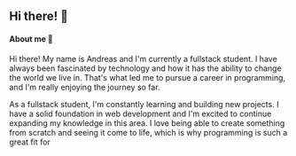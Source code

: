## Hi there! 👋

#### About me 💁

Hi there! My name is Andreas and I'm currently a fullstack student. I have always been fascinated by technology and how it has the ability to change the world we live in. That's what led me to pursue a career in programming, and I'm really enjoying the journey so far.

As a fullstack student, I'm constantly learning and building new projects. I have a solid foundation in web development and I'm excited to continue expanding my knowledge in this area. I love being able to create something from scratch and seeing it come to life, which is why programming is such a great fit for
